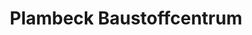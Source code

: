 ---
title: "Plambeck Baustoffcentrum"
url: /kaltenkirchen/plambeck-baustoffcentrum/
shop: Baumarkt
---